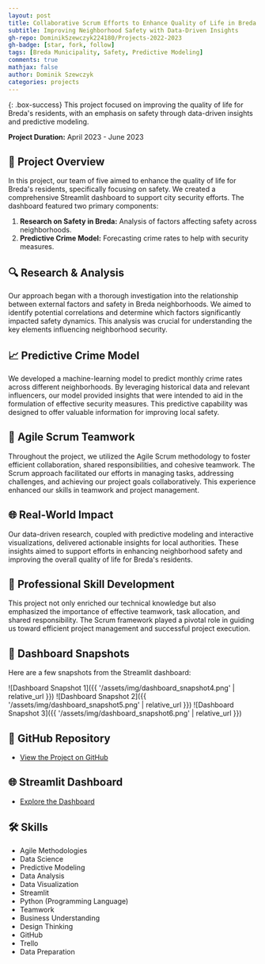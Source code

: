 ```yaml
---
layout: post
title: Collaborative Scrum Efforts to Enhance Quality of Life in Breda
subtitle: Improving Neighborhood Safety with Data-Driven Insights
gh-repo: DominikSzewczyk224180/Projects-2022-2023
gh-badge: [star, fork, follow]
tags: [Breda Municipality, Safety, Predictive Modeling]
comments: true
mathjax: false
author: Dominik Szewczyk
categories: projects
---
```


{: .box-success}
This project focused on improving the quality of life for Breda's residents, with an emphasis on safety through data-driven insights and predictive modeling.

**Project Duration:** April 2023 - June 2023

## 🎯 Project Overview

In this project, our team of five aimed to enhance the quality of life for Breda's residents, specifically focusing on safety. We created a comprehensive Streamlit dashboard to support city security efforts. The dashboard featured two primary components:
1. **Research on Safety in Breda:** Analysis of factors affecting safety across neighborhoods.
2. **Predictive Crime Model:** Forecasting crime rates to help with security measures.

## 🔍 Research & Analysis

Our approach began with a thorough investigation into the relationship between external factors and safety in Breda neighborhoods. We aimed to identify potential correlations and determine which factors significantly impacted safety dynamics. This analysis was crucial for understanding the key elements influencing neighborhood security.

## 📈 Predictive Crime Model

We developed a machine-learning model to predict monthly crime rates across different neighborhoods. By leveraging historical data and relevant influencers, our model provided insights that were intended to aid in the formulation of effective security measures. This predictive capability was designed to offer valuable information for improving local safety.

## 🤝 Agile Scrum Teamwork

Throughout the project, we utilized the Agile Scrum methodology to foster efficient collaboration, shared responsibilities, and cohesive teamwork. The Scrum approach facilitated our efforts in managing tasks, addressing challenges, and achieving our project goals collaboratively. This experience enhanced our skills in teamwork and project management.

## 🌐 Real-World Impact

Our data-driven research, coupled with predictive modeling and interactive visualizations, delivered actionable insights for local authorities. These insights aimed to support efforts in enhancing neighborhood safety and improving the overall quality of life for Breda's residents.

## 🌱 Professional Skill Development

This project not only enriched our technical knowledge but also emphasized the importance of effective teamwork, task allocation, and shared responsibility. The Scrum framework played a pivotal role in guiding us toward efficient project management and successful project execution.

## 📸 Dashboard Snapshots

Here are a few snapshots from the Streamlit dashboard:

![Dashboard Snapshot 1]({{ '/assets/img/dashboard_snapshot4.png' | relative_url }})
![Dashboard Snapshot 2]({{ '/assets/img/dashboard_snapshot5.png' | relative_url }})
![Dashboard Snapshot 3]({{ '/assets/img/dashboard_snapshot6.png' | relative_url }})

## 🔗 GitHub Repository

- [View the Project on GitHub](https://github.com/DominikSzewczyk224180/Projects-2022-2023)

## 🌐 Streamlit Dashboard

- [Explore the Dashboard](https://breda-municipality-safty.streamlit.app/)

## 🛠 Skills

- Agile Methodologies
- Data Science
- Predictive Modeling
- Data Analysis
- Data Visualization
- Streamlit
- Python (Programming Language)
- Teamwork
- Business Understanding
- Design Thinking
- GitHub
- Trello
- Data Preparation
